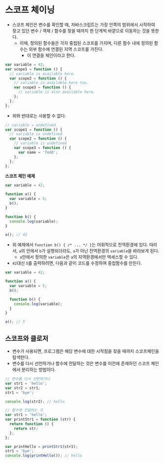 # 스코프 체이닝
- 스코프 체인은 변수를 확인할 때, 자바스크립트는 가장 안쪽의 범위에서 시작하여 찾고 있던 변수 / 객체 / 함수를 찾을 때까지 한 단계씩 바깥으로 이동하는 것을 뜻한다.
  - 이때, 정의된 함수들은 각자 중첩된 스코프를 가지며, 다른 함수 내에 정의된 함수는 외부 함수에 연결된 지역 스코프를 가진다.
    - 이 연결을 체인이라고 한다.
```js
var variable = 42;
var scope1 = function () {
  // variable is available here.
  var scope2 = function () {
    // variable is available here too.
    var scope3 = function () {
      // variable is also available here.
    };
  };
};
```
- 위와 반대로는 사용할 수 없다.
```js
// variable = undefined
var scope1 = function () {
  // variable is undefined
  var scope2 = function () {
    // variable is undefined
    var scope3 = function () {
      var name = 'Todd';
    };
  };
};
```
__스코프 체인 예제__
```js
var variable = 42;

function a() {
  var variable = 5;
  b();
}

function b() {
  console.log(variable);
}

a(); // 42
```
- 위 예제에서 `function b() { /* ... */ }`는 어휘적으로 전역환경에 있다. 따라서, `a`의 안에서 `b`가 실행되더라도, `a`가 아닌 전역환경의 `variable`을 바라보게 된다.
  - `a`안에서 정의한 `variable`은 `a`의 지역환경에서만 액세스할 수 있다.
- `42`대신 `5`를 출력하려면, 다음과 같이 코드를 수정하여 중첩함수를 만든다.
```js
var variable = 42;

function a() {
  var variable = 5;
  b();

  function b() {
    console.log(variable);
  }
}

a(); // 5
```

## 스코프와 클로저
- 변수가 사용되면, 프로그램은 해당 변수에 대한 시작점을 찾을 때까지 스코프체인을 탐색한다.
- 변수를 다시 선언하거나 함수에 전달하는 것은 변수를 이전에 존재하던 스코프 체인에서 분리하는 방법이다.
```js
// 변수를 다시 선언하거나
var str1 = 'hello';
var str2 = str1;
str1 = 'bye';

console.log(str2); // hello
```
```js
// 함수에 전달하는 것
var str1 = 'hello';
var printStr1 = function (str) {
  return function () {
    return str;
  };
};

var printHello = printStr1(str1);
str1 = 'bye';
console.log(printHello()); // hello
```